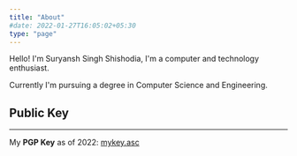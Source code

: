 ```yaml
---
title: "About"
#date: 2022-01-27T16:05:02+05:30
type: "page"
---
```

Hello! I'm Suryansh Singh Shishodia, I'm a computer and technology enthusiast.

Currently I'm pursuing a degree in Computer Science and Engineering.

## Public Key
---

My **PGP Key** as of 2022: [mykey.asc](https://suryansh011.github.io/mykey.asc "mykey.asc")